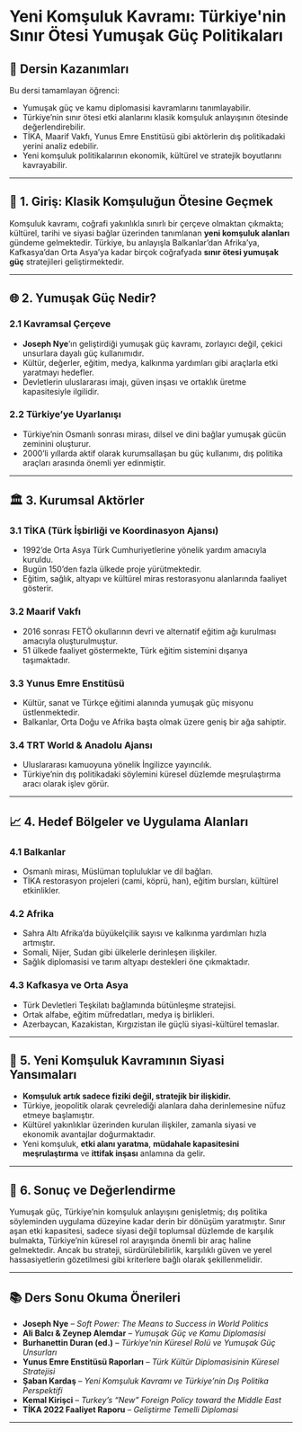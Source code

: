 # Yeni Komşuluk Kavramı: Türkiye'nin Sınır Ötesi Yumuşak Güç Politikaları

## 🎯 Dersin Kazanımları

Bu dersi tamamlayan öğrenci:

- Yumuşak güç ve kamu diplomasisi kavramlarını tanımlayabilir.
- Türkiye’nin sınır ötesi etki alanlarını klasik komşuluk anlayışının ötesinde değerlendirebilir.
- TİKA, Maarif Vakfı, Yunus Emre Enstitüsü gibi aktörlerin dış politikadaki yerini analiz edebilir.
- Yeni komşuluk politikalarının ekonomik, kültürel ve stratejik boyutlarını kavrayabilir.

---

## 🧭 1. Giriş: Klasik Komşuluğun Ötesine Geçmek

Komşuluk kavramı, coğrafi yakınlıkla sınırlı bir çerçeve olmaktan çıkmakta; kültürel, tarihi ve siyasi bağlar üzerinden tanımlanan **yeni komşuluk alanları** gündeme gelmektedir. Türkiye, bu anlayışla Balkanlar’dan Afrika’ya, Kafkasya’dan Orta Asya’ya kadar birçok coğrafyada **sınır ötesi yumuşak güç** stratejileri geliştirmektedir.

---

## 🌐 2. Yumuşak Güç Nedir?

### 2.1 Kavramsal Çerçeve

- **Joseph Nye**’ın geliştirdiği yumuşak güç kavramı, zorlayıcı değil, çekici unsurlara dayalı güç kullanımıdır.
- Kültür, değerler, eğitim, medya, kalkınma yardımları gibi araçlarla etki yaratmayı hedefler.
- Devletlerin uluslararası imajı, güven inşası ve ortaklık üretme kapasitesiyle ilgilidir.

### 2.2 Türkiye’ye Uyarlanışı

- Türkiye’nin Osmanlı sonrası mirası, dilsel ve dini bağlar yumuşak gücün zeminini oluşturur.
- 2000’li yıllarda aktif olarak kurumsallaşan bu güç kullanımı, dış politika araçları arasında önemli yer edinmiştir.

---

## 🏛️ 3. Kurumsal Aktörler

### 3.1 TİKA (Türk İşbirliği ve Koordinasyon Ajansı)

- 1992’de Orta Asya Türk Cumhuriyetlerine yönelik yardım amacıyla kuruldu.
- Bugün 150’den fazla ülkede proje yürütmektedir.
- Eğitim, sağlık, altyapı ve kültürel miras restorasyonu alanlarında faaliyet gösterir.

### 3.2 Maarif Vakfı

- 2016 sonrası FETÖ okullarının devri ve alternatif eğitim ağı kurulması amacıyla oluşturulmuştur.
- 51 ülkede faaliyet göstermekte, Türk eğitim sistemini dışarıya taşımaktadır.

### 3.3 Yunus Emre Enstitüsü

- Kültür, sanat ve Türkçe eğitimi alanında yumuşak güç misyonu üstlenmektedir.
- Balkanlar, Orta Doğu ve Afrika başta olmak üzere geniş bir ağa sahiptir.

### 3.4 TRT World & Anadolu Ajansı

- Uluslararası kamuoyuna yönelik İngilizce yayıncılık.
- Türkiye’nin dış politikadaki söylemini küresel düzlemde meşrulaştırma aracı olarak işlev görür.

---

## 📈 4. Hedef Bölgeler ve Uygulama Alanları

### 4.1 Balkanlar

- Osmanlı mirası, Müslüman topluluklar ve dil bağları.
- TİKA restorasyon projeleri (cami, köprü, han), eğitim bursları, kültürel etkinlikler.

### 4.2 Afrika

- Sahra Altı Afrika’da büyükelçilik sayısı ve kalkınma yardımları hızla artmıştır.
- Somali, Nijer, Sudan gibi ülkelerle derinleşen ilişkiler.
- Sağlık diplomasisi ve tarım altyapı destekleri öne çıkmaktadır.

### 4.3 Kafkasya ve Orta Asya

- Türk Devletleri Teşkilatı bağlamında bütünleşme stratejisi.
- Ortak alfabe, eğitim müfredatları, medya iş birlikleri.
- Azerbaycan, Kazakistan, Kırgızistan ile güçlü siyasi-kültürel temaslar.

---

## 🤝 5. Yeni Komşuluk Kavramının Siyasi Yansımaları

- **Komşuluk artık sadece fiziki değil, stratejik bir ilişkidir.**
- Türkiye, jeopolitik olarak çevrelediği alanlara daha derinlemesine nüfuz etmeye başlamıştır.
- Kültürel yakınlıklar üzerinden kurulan ilişkiler, zamanla siyasi ve ekonomik avantajlar doğurmaktadır.
- Yeni komşuluk, **etki alanı yaratma**, **müdahale kapasitesini meşrulaştırma** ve **ittifak inşası** anlamına da gelir.

---

## 📌 6. Sonuç ve Değerlendirme

Yumuşak güç, Türkiye’nin komşuluk anlayışını genişletmiş; dış politika söyleminden uygulama düzeyine kadar derin bir dönüşüm yaratmıştır. Sınır aşan etki kapasitesi, sadece siyasi değil toplumsal düzlemde de karşılık bulmakta, Türkiye’nin küresel rol arayışında önemli bir araç haline gelmektedir. Ancak bu strateji, sürdürülebilirlik, karşılıklı güven ve yerel hassasiyetlerin gözetilmesi gibi kriterlere bağlı olarak şekillenmelidir.

---

## 📚 Ders Sonu Okuma Önerileri

- **Joseph Nye** – _Soft Power: The Means to Success in World Politics_
- **Ali Balcı & Zeynep Alemdar** – _Yumuşak Güç ve Kamu Diplomasisi_
- **Burhanettin Duran (ed.)** – _Türkiye'nin Küresel Rolü ve Yumuşak Güç Unsurları_
- **Yunus Emre Enstitüsü Raporları** – _Türk Kültür Diplomasisinin Küresel Stratejisi_
- **Şaban Kardaş** – _Yeni Komşuluk Kavramı ve Türkiye’nin Dış Politika Perspektifi_
- **Kemal Kirişci** – _Turkey’s “New” Foreign Policy toward the Middle East_
- **TİKA 2022 Faaliyet Raporu** – _Geliştirme Temelli Diplomasi_

---
